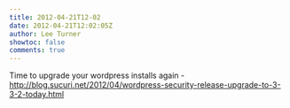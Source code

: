 ```yaml
---
title: 2012-04-21T12-02
date: 2012-04-21T12:02:05Z
author: Lee Turner
showtoc: false
comments: true
---
```


Time to upgrade your wordpress installs again - http://blog.sucuri.net/2012/04/wordpress-security-release-upgrade-to-3-3-2-today.html

